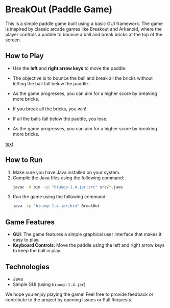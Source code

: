 # BreakOut (Paddle Game)

This is a simple paddle game built using a basic GUI framework. The game is inspired by classic arcade games like Breakout and Arkanoid, where the player controls a paddle to bounce a ball and break bricks at the top of the screen.

## How to Play

- Use the **left** and **right arrow keys** to move the paddle.
- The objective is to bounce the ball and break all the bricks without letting the ball fall below the paddle.
- As the game progresses, you can aim for a higher score by breaking more bricks.

- If you break all the bricks, you win!
- If all the balls fall below the paddle, you lose.
- As the game progresses, you can aim for a higher score by breaking more bricks.

[text](readme.md)

## How to Run

1. Make sure you have Java installed on your system.
2. Compile the Java files using the following command:
   ```bash
   javac -d bin -cp "biuoop-1.4.jar;src" src/*.java
   ```
3. Run the game using the following command:
   ```bash
   java -cp "biuoop-1.4.jar;bin" BreakOut
   ```

## Game Features

- **GUI**: The game features a simple graphical user interface that makes it easy to play.
- **Keyboard Controls**: Move the paddle using the left and right arrow keys to keep the ball in play.

## Technologies

- Java
- Simple GUI (using `biuoop-1.4.jar`)

We hope you enjoy playing the game! Feel free to provide feedback or contribute to the project by opening Issues or Pull Requests.

